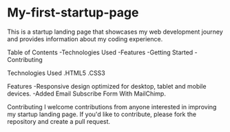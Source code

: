 # My-first-startup-page
This is a startup landing page that showcases my web development journey and provides information about my coding experience.

Table of Contents
-Technologies Used
-Features
-Getting Started
-Contributing

Technologies Used
.HTML5
.CSS3

Features
-Responsive design optimized for desktop, tablet and mobile devices.
-Added Email Subscribe Form With MailChimp.


Contributing
I welcome contributions from anyone interested in improving my startup landing page. If you'd like to contribute, please fork the repository and create a pull request.
